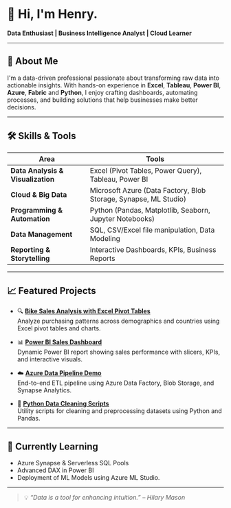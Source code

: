 # 👋 Hi, I'm Henry.

**Data Enthusiast | Business Intelligence Analyst | Cloud Learner**

---

## 🚀 About Me

I'm a data-driven professional passionate about transforming raw data into actionable insights. With hands-on experience in **Excel**, **Tableau**, **Power BI**, **Azure**, **Fabric** and **Python**, I enjoy crafting dashboards, automating processes, and building solutions that help businesses make better decisions.

---

## 🛠️ Skills & Tools

| Area | Tools |
|------|-------|
| **Data Analysis & Visualization** | Excel (Pivot Tables, Power Query), Tableau, Power BI |
| **Cloud & Big Data** | Microsoft Azure (Data Factory, Blob Storage, Synapse, ML Studio) |
| **Programming & Automation** | Python (Pandas, Matplotlib, Seaborn, Jupyter Notebooks) |
| **Data Management** | SQL, CSV/Excel file manipulation, Data Modeling |
| **Reporting & Storytelling** | Interactive Dashboards, KPIs, Business Reports |

---

## 📈 Featured Projects

- 🔍 **[Bike Sales Analysis with Excel Pivot Tables](https://github.com/henricliff/bike-sales-excel-pivot)**  
  Analyze purchasing patterns across demographics and countries using Excel pivot tables and charts.

- 📊 **[Power BI Sales Dashboard](https://github.com/henricliff/powerbi-sales-dashboard)**  
  Dynamic Power BI report showing sales performance with slicers, KPIs, and interactive visuals.

- ☁️ **[Azure Data Pipeline Demo](https://github.com/henricliff/azure-data-pipeline)**  
  End-to-end ETL pipeline using Azure Data Factory, Blob Storage, and Synapse Analytics.

- 🐍 **[Python Data Cleaning Scripts](https://github.com/henricliff/python-data-cleaning)**  
  Utility scripts for cleaning and preprocessing datasets using Python and Pandas.

---

## 🌱 Currently Learning

- Azure Synapse & Serverless SQL Pools  
- Advanced DAX in Power BI  
- Deployment of ML Models using Azure ML Studio.

---

> 💡 *“Data is a tool for enhancing intuition.” – Hilary Mason*

